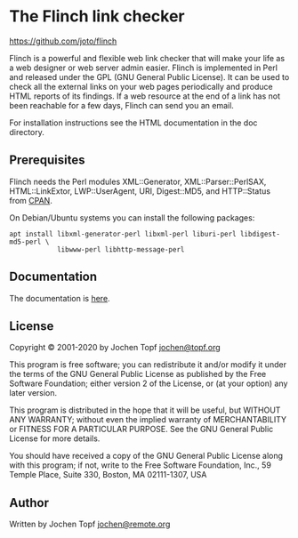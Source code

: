 
# The Flinch link checker

https://github.com/joto/flinch

Flinch is a powerful and flexible web link checker that will make your life
as a web designer or web server admin easier. Flinch is implemented in Perl
and released under the GPL (GNU General Public License). It can be used to
check all the external links on your web pages periodically and produce HTML
reports of its findings. If a web resource at the end of a link has not been
reachable for a few days, Flinch can send you an email.

For installation instructions see the HTML documentation in the doc directory.

## Prerequisites

Flinch needs the Perl modules XML::Generator, XML::Parser::PerlSAX,
HTML::LinkExtor, LWP::UserAgent, URI, Digest::MD5, and HTTP::Status from
[CPAN](https://www.cpan.org/).

On Debian/Ubuntu systems you can install the following packages:

```
apt install libxml-generator-perl libxml-perl liburi-perl libdigest-md5-perl \
            libwww-perl libhttp-message-perl
```

## Documentation

The documentation is
[here](https://www.jochentopf.com/software/flinch/index.html).

## License

Copyright © 2001-2020 by Jochen Topf <jochen@topf.org>

This program is free software; you can redistribute it and/or modify it under
the terms of the GNU General Public License as published by the Free Software
Foundation; either version 2 of the License, or (at your option) any later
version.

This program is distributed in the hope that it will be useful, but WITHOUT ANY
WARRANTY; without even the implied warranty of MERCHANTABILITY or FITNESS FOR A
PARTICULAR PURPOSE. See the GNU General Public License for more details.

You should have received a copy of the GNU General Public License along with
this program; if not, write to the Free Software Foundation, Inc., 59 Temple
Place, Suite 330, Boston, MA 02111-1307, USA

## Author

Written by Jochen Topf <jochen@remote.org>

